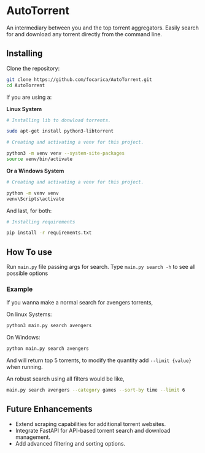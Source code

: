# AutoTorrent

An intermediary between you and the top torrent aggregators. Easily search for and download any torrent directly from the command line.

## Installing

Clone the repository:

```bash
git clone https://github.com/focarica/AutoTorrent.git
cd AutoTorrent
```

If you are using a:

**Linux System**

```bash
# Installing lib to donwload torrents.

sudo apt-get install python3-libtorrent
``` 
    
```bash
# Creating and activating a venv for this project.

python3 -m venv venv --system-site-packages
source venv/bin/activate
```

**Or a Windows System**

```bash
# Creating and activating a venv for this project.

python -m venv venv
venv\Scripts\activate
```

And last, for both:

```bash
# Installing requirements

pip install -r requirements.txt
```

## How To use

Run `main.py` file passing args for search. Type `main.py search -h` to see all possible options

### Example

If you wanna make a normal search for avengers torrents, 

On linux Systems:

```bash
python3 main.py search avengers
```

On Windows:

```bash
python main.py search avengers
```

And will return top 5 torrents, to modify the quantity add `--limit {value}` when running.

An robust search using all filters would be like,

```bash
main.py search avengers --category games --sort-by time --limit 6
```

## Future Enhancements

- Extend scraping capabilities for additional torrent websites.
- Integrate FastAPI for API-based torrent search and download management.
- Add advanced filtering and sorting options.
